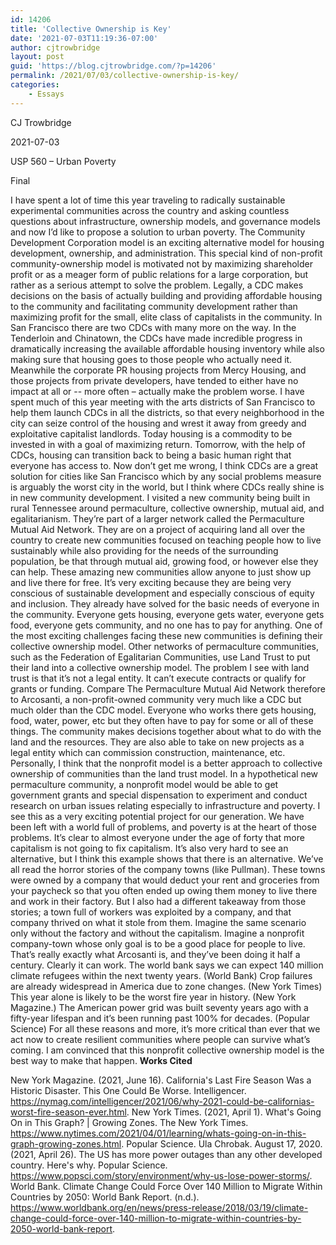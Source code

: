 ```yaml
---
id: 14206
title: 'Collective Ownership is Key'
date: '2021-07-03T11:19:36-07:00'
author: cjtrowbridge
layout: post
guid: 'https://blog.cjtrowbridge.com/?p=14206'
permalink: /2021/07/03/collective-ownership-is-key/
categories:
    - Essays
---
```


CJ Trowbridge

2021-07-03

USP 560 – Urban Poverty

Final

 I have spent a lot of time this year traveling to radically sustainable experimental communities across the country and asking countless questions about infrastructure, ownership models, and governance models and now I’d like to propose a solution to urban poverty. The Community Development Corporation model is an exciting alternative model for housing development, ownership, and administration. This special kind of non-profit community-ownership model is motivated not by maximizing shareholder profit or as a meager form of public relations for a large corporation, but rather as a serious attempt to solve the problem. Legally, a CDC makes decisions on the basis of actually building and providing affordable housing to the community and facilitating community development rather than maximizing profit for the small, elite class of capitalists in the community. In San Francisco there are two CDCs with many more on the way. In the Tenderloin and Chinatown, the CDCs have made incredible progress in dramatically increasing the available affordable housing inventory while also making sure that housing goes to those people who actually need it. Meanwhile the corporate PR housing projects from Mercy Housing, and those projects from private developers, have tended to either have no impact at all or -- more often – actually make the problem worse. I have spent much of this year meeting with the arts districts of San Francisco to help them launch CDCs in all the districts, so that every neighborhood in the city can seize control of the housing and wrest it away from greedy and exploitative capitalist landlords. Today housing is a commodity to be invested in with a goal of maximizing return. Tomorrow, with the help of CDCs, housing can transition back to being a basic human right that everyone has access to. Now don’t get me wrong, I think CDCs are a great solution for cities like San Francisco which by any social problems measure is arguably the worst city in the world, but I think where CDCs really shine is in new community development. I visited a new community being built in rural Tennessee around permaculture, collective ownership, mutual aid, and egalitarianism. They’re part of a larger network called the Permaculture Mutual Aid Network. They are on a project of acquiring land all over the country to create new communities focused on teaching people how to live sustainably while also providing for the needs of the surrounding population, be that through mutual aid, growing food, or however else they can help. These amazing new communities allow anyone to just show up and live there for free. It’s very exciting because they are being very conscious of sustainable development and especially conscious of equity and inclusion. They already have solved for the basic needs of everyone in the community. Everyone gets housing, everyone gets water, everyone gets food, everyone gets community, and no one has to pay for anything. One of the most exciting challenges facing these new communities is defining their collective ownership model. Other networks of permaculture communities, such as the Federation of Egalitarian Communities, use Land Trust to put their land into a collective ownership model. The problem I see with land trust is that it’s not a legal entity. It can’t execute contracts or qualify for grants or funding. Compare The Permaculture Mutual Aid Network therefore to Arcosanti, a non-profit-owned community very much like a CDC but much older than the CDC model. Everyone who works there gets housing, food, water, power, etc but they often have to pay for some or all of these things. The community makes decisions together about what to do with the land and the resources. They are also able to take on new projects as a legal entity which can commission construction, maintenance, etc. Personally, I think that the nonprofit model is a better approach to collective ownership of communities than the land trust model. In a hypothetical new permaculture community, a nonprofit model would be able to get government grants and special dispensation to experiment and conduct research on urban issues relating especially to infrastructure and poverty. I see this as a very exciting potential project for our generation. We have been left with a world full of problems, and poverty is at the heart of those problems. It’s clear to almost everyone under the age of forty that more capitalism is not going to fix capitalism. It’s also very hard to see an alternative, but I think this example shows that there is an alternative. We’ve all read the horror stories of the company towns (like Pullman). These towns were owned by a company that would deduct your rent and groceries from your paycheck so that you often ended up owing them money to live there and work in their factory. But I also had a different takeaway from those stories; a town full of workers was exploited by a company, and that company thrived on what it stole from them. Imagine the same scenario only without the factory and without the capitalism. Imagine a nonprofit company-town whose only goal is to be a good place for people to live. That’s really exactly what Arcosanti is, and they’ve been doing it half a century. Clearly it can work. The world bank says we can expect 140 million climate refugees within the next twenty years. (World Bank) Crop failures are already widespread in America due to zone changes. (New York Times) This year alone is likely to be the worst fire year in history. (New York Magazine.) The American power grid was built seventy years ago with a fifty-year lifespan and it’s been running past 100% for decades. (Popular Science) For all these reasons and more, it’s more critical than ever that we act now to create resilient communities where people can survive what’s coming. I am convinced that this nonprofit collective ownership model is the best way to make that happen. **Works Cited**

New York Magazine. (2021, June 16). California's Last Fire Season Was a Historic Disaster. This One Could Be Worse. Intelligencer. https://nymag.com/intelligencer/2021/06/why-2021-could-be-californias-worst-fire-season-ever.html. New York Times. (2021, April 1). What's Going On in This Graph? | Growing Zones. The New York Times. https://www.nytimes.com/2021/04/01/learning/whats-going-on-in-this-graph-growing-zones.html. Popular Science. Ula Chrobak. August 17, 2020. (2021, April 26). The US has more power outages than any other developed country. Here's why. Popular Science. https://www.popsci.com/story/environment/why-us-lose-power-storms/. World Bank. Climate Change Could Force Over 140 Million to Migrate Within Countries by 2050: World Bank Report. (n.d.). https://www.worldbank.org/en/news/press-release/2018/03/19/climate-change-could-force-over-140-million-to-migrate-within-countries-by-2050-world-bank-report.
